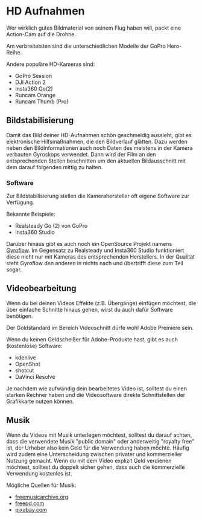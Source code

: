 # HD Aufnahmen

Wer wirklich gutes Bildmaterial von seinem Flug haben will, packt eine Action-Cam auf die Drohne.

Am verbreitetsten sind die unterschiedlichen Modelle der GoPro Hero-Reihe.

Andere populäre HD-Kameras sind:

- GoPro Session
- DJI Action 2
- Insta360 Go(2)
- Runcam Orange
- Runcam Thumb (Pro)

## Bildstabilisierung

Damit das Bild deiner HD-Aufnahmen schön geschmeidig aussieht, gibt es elektronische Hilfsmaßnahmen, die den Bildverlauf glätten. Dazu werden neben den Bildinformationen auch noch Daten des meistens in der Kamera verbauten Gyroskops verwendet. Dann wird der Film an den entsprechenden Stellen beschnitten um den aktuellen Bildausschnitt mit dem darauf folgenden mittig zu halten.

### Software

Zur Bildstabilisierung stellen die Kamerahersteller oft eigene Software zur Verfügung.

Bekannte Beispiele:

- Realsteady Go (2) von GoPro
- Insta360 Studio

Darüber hinaus gibt es auch noch ein OpenSource Projekt namens [Gyroflow](https://gyroflow.xyz/). Im Gegensatz zu Realsteady und Insta360 Studio funktioniert diese nicht nur mit Kameras des entsprechenden Herstellers. In der Qualität steht Gyroflow den anderen in nichts nach und übertrifft diese zum Teil sogar.

## Videobearbeitung

Wenn du bei deinen Videos Effekte (z.B. Übergänge) einfügen möchtest, die über einfache Schnitte hinaus gehen, wirst du auch dafür Software benötigen.

Der Goldstandard im Bereich Videoschnitt dürfe wohl Adobe Premiere sein.

Wenn du keinen Geldscheißer für Adobe-Produkte hast, gibt es auch (kostenlose) Software:

- kdenlive
- OpenShot
- shotcut
- DaVinci Resolve

Je nachdem wie aufwändig dein bearbeitetes Video ist, solltest du einen starken Rechner haben und die Videosoftware direkte Schnittstellen der Grafikkarte nutzen können.

## Musik

Wenn du Videos mit Musik unterlegen möchtest, solltest du darauf achten, dass die verwendete Musik "public domain" oder anderweitig "royalty free" ist, der Urheber also kein Geld für die Verwendung haben möchte. Häufig wird zudem eine Unterscheidung zwischen privater und kommerzieller Nutzung gemacht. Wenn du mit dem Video explizit Geld verdienen möchtest, solltest du doppelt sicher gehen, dass auch die kommerzielle Verwendung kostenlos ist.

Mögliche Quellen für Musik:

- [freemusicarchive.org](https://freemusicarchive.org)
- [freepd.com](https://freepd.com/)
- [pixabay.com](https://pixabay.com)
